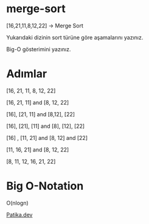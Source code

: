# merge-sort

[16,21,11,8,12,22] -> Merge Sort

Yukarıdaki dizinin sort türüne göre aşamalarını yazınız.

Big-O gösterimini yazınız.

# Adımlar

[16, 21, 11, 8, 12, 22]

[16, 21, 11] and [8, 12, 22]

[16], [21, 11] and [8,12], [22]

[16], [21], [11] and [8], [12], [22]

[16] , [11, 21] and [8, 12] and [22]

[11, 16, 21] and [8, 12, 22]

[8, 11, 12, 16, 21, 22]

# Big O-Notation

O(nlogn)

[Patika.dev](https://app.patika.dev/courses/veri-yapilari-ve-algoritmalar/merge-sort-proje)
